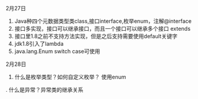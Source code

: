 2月27日
1. Java种四个元数据类型类class,接口interface,枚举enum，注解@interface
2. 接口多实现，接口可以继承接口，而且一个接口可以继承多个接口 extends
3. 接口里1.8之前不支持方法实现，但是之后支持需要使用default关键字
4. jdk1.8引入了lambda
5. java.lang.Enum switch case可使用

2月28日
1. 什么是枚举类型？如何自定义枚举？
使用enum

. 什么是异常？异常类的继承关系
